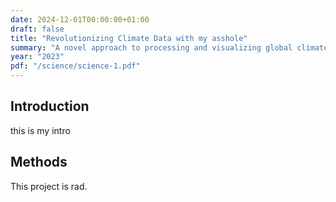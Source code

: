 ```yaml
---
date: 2024-12-01T00:00:00+01:00
draft: false
title: "Revolutionizing Climate Data with my asshole"
summary: "A novel approach to processing and visualizing global climate data with my butt."
year: "2023"
pdf: "/science/science-1.pdf"
---
```


## Introduction
this is my intro

## Methods
This project is rad.